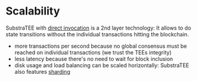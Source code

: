 # Scalability

SubstraTEE with [direct invocation](./design.md#direct-invocation-vision) is a 2nd layer technology: It allows to do state transitions without the individual transactions hitting the blockchain.

* more transactions per second because no global consensus must be reached on individual transactions (we trust the TEEs integrity)
* less latency because there's no need to wait for block inclusion
* disk usage and load balancing can be scaled horizontally: SubstraTEE also features [sharding](./sharding.md)
